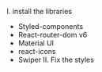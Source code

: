 I. install the libraries
- Styled-components
- React-router-dom v6
- Material UI
- react-icons
- Swiper
II. Fix the styles